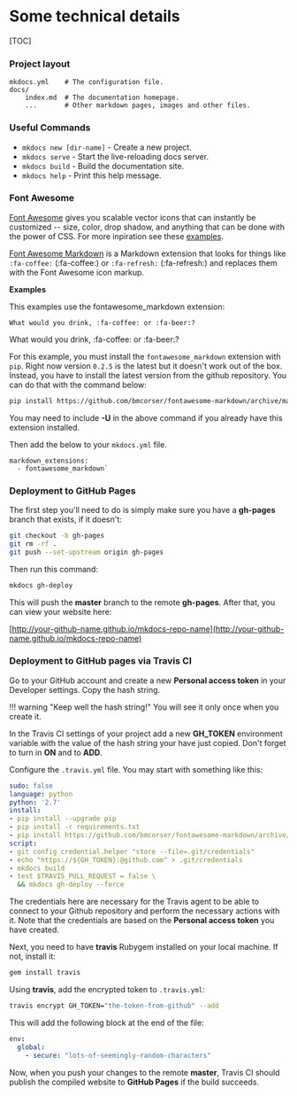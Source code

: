 # Some technical details

[TOC]

### Project layout

    mkdocs.yml    # The configuration file.
    docs/
        index.md  # The documentation homepage.
        ...       # Other markdown pages, images and other files.

### Useful Commands

* `mkdocs new [dir-name]` - Create a new project.
* `mkdocs serve` - Start the live-reloading docs server.
* `mkdocs build` - Build the documentation site.
* `mkdocs help` - Print this help message.

### Font Awesome

[Font Awesome](https://fortawesome.github.io) gives you scalable vector icons that can instantly be customized -- size, color, drop shadow, and anything that can be done with the power of CSS. For more inpiration see these [examples](http://fontawesome.io/examples/).

[Font Awesome Markdown](http://bmcorser.github.io/fontawesome-markdown/) is a Markdown extension that looks for things like `:fa-coffee:` (:fa-coffee:) or `:fa-refresh:` (:fa-refresh:) and replaces them with the Font Awesome icon markup.

**Examples**

This examples use the fontawesome_markdown extension:

```none
What would you drink, :fa-coffee: or :fa-beer:?
```

What would you drink, :fa-coffee: or :fa-beer:?

For this example, you must install the `fontawesome_markdown` extension with `pip`. Right now version `0.2.5` is the latest but it doesn't work out of the box. Instead, you have to install the latest version from the github repository. You can do that with the command below:

```bash
pip install https://github.com/bmcorser/fontawesome-markdown/archive/master.zip
```

You may need to include **-U** in the above command if you already have this extension installed.

Then add the below to your `mkdocs.yml` file.

```none
markdown_extensions:
  - fontawesome_markdown`
```

### Deployment to GitHub Pages

The first step you'll need to do is simply make sure you have a **gh-pages** branch that exists, if it doesn't:

```bash
git checkout -b gh-pages
git rm -rf .
git push --set-upstream origin gh-pages
```

Then run this command:

```bash
mkdocs gh-deploy
```

This will push the **master**  branch to the remote **gh-pages**. After that, you can view your website here:

[http://your-github-name.github.io/mkdocs-repo-name](http://your-github-name.github.io/mkdocs-repo-name)

### Deployment to GitHub pages via Travis CI

Go to your GitHub account and create a new **Personal access token** in your Developer settings. Copy the hash string.

!!! warning "Keep well the hash string!"
    You will see it only once when you create it.

In the Travis CI settings of your project add a new **GH_TOKEN** environment variable with the value of the hash string your have just copied. Don't forget to turn in **ON** and to **ADD**.

Configure the `.travis.yml` file. You may start with something like this:

```yaml
sudo: false
language: python
python: '2.7'
install:
- pip install --upgrade pip
- pip install -r requirements.txt
- pip install https://github.com/bmcorser/fontawesome-markdown/archive/master.zip
script:
- git config credential.helper "store --file=.git/credentials"
- echo "https://${GH_TOKEN}:@github.com" > .git/credentials
- mkdocs build
- test $TRAVIS_PULL_REQUEST = false \
  && mkdocs gh-deploy --force
```

The credentials here are necessary for the Travis agent to be able to connect to your Github repository and perform the necessary actions with it. Note that the credentials are based on the **Personal access token** you have created.

Next, you need to have **travis** Rubygem installed on your local machine. If not, install it:

```bash
gem install travis
```

Using **travis**, add the encrypted token to `.travis.yml`: 

```bash
travis encrypt GH_TOKEN="the-token-from-github" --add
```

This will add the following block at the end of the file:

```yaml
env:
  global:
    - secure: "lots-of-seemingly-random-characters"
```

Now, when you push your changes to the remote **master**, Travis CI should publish the compiled website to **GitHub Pages** if the build succeeds.
